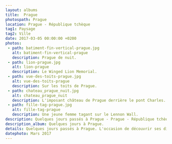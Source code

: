```yaml
---
layout: albums
title:  Prague
photospath: Prague
location: Prague - République tchèque
tag1: Paysage
tag2: Ville
date: 2017-03-05 00:00:00 +0200
photos:
 - path: batiment-fin-vertical-prague.jpg
   alt: batiment-fin-vertical-prague
   description: Prague de nuit.
 - path: lion-prague.jpg
   alt: lion-prague
   description: Le Winged Lion Memorial.
 - path: vue-des-toits-prague.jpg
   alt: vue-des-toits-prague
   description: Sur les toits de Prague.
 - path: chateau_prague_nuit.jpg
   alt: chateau_prague_nuit
   description: L'imposant château de Prague derrière le pont Charles.
 - path: fille-tag-prague.jpg
   alt: fille-tag-prague
   description: Une jeune femme tagant sur le Lennon Wall.
description: Quelques jours passés à Prague - Prague - République tchèque - Praha - Czech Republic - Photographies
description_album: Quelques jours à Prague.
details: Quelques jours passés à Prague. L'occasion de découvrir ses différents styles architecturaux, son château et ses ponts, et de goûter aux Trdelník & aux bières locales.
datephoto: Mars 2017
---
```

